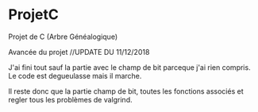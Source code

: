 # ProjetC
Projet de C (Arbre Généalogique)

Avancée du projet 
//UPDATE DU 11/12/2018

J'ai fini tout sauf la partie avec le champ de bit parceque j'ai rien compris. Le code est degueulasse mais il marche.

Il reste donc que la partie champ de bit, toutes les fonctions associés et regler tous les problèmes de valgrind.
